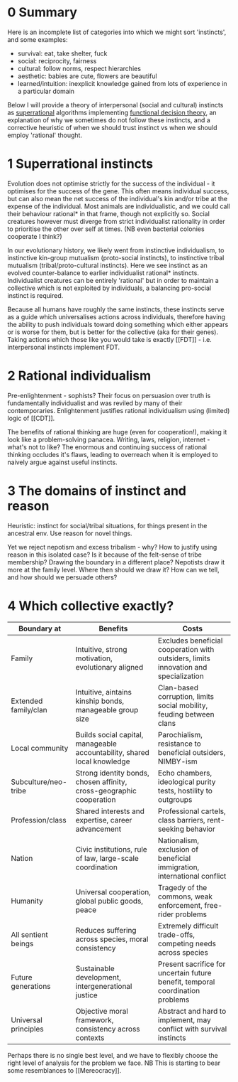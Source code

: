# 0 Summary
Here is an incomplete list of categories into which we might sort 'instincts', and some examples:
- survival: eat, take shelter, fuck
- social: reciprocity, fairness
- cultural: follow norms, respect hierarchies
- aesthetic: babies are cute, flowers are beautiful
- learned/intuition: inexplicit knowledge gained from lots of experience in a particular domain

Below I will provide a theory of interpersonal (social and cultural) instincts as [superrational](https://www.lesswrong.com/w/superrationality) algorithms implementing [functional decision theory](FDT.md), an explanation of why we sometimes do not follow these instincts, and a corrective heuristic of when we should trust instinct vs when we should employ 'rational' thought.
# 1 Superrational instincts
Evolution does not optimise strictly for the success of the individual - it optimises for the success of the gene. This often means individual success, but can also mean the net success of the individual's kin and/or tribe at the expense of the individual. Most animals are individualistic, and we could call their behaviour rational* in that frame, though not explicitly so. Social creatures however must diverge from strict individualist rationality in order to prioritise the other over self at times. (NB even bacterial colonies cooperate I think?)

In our evolutionary history, we likely went from instinctive individualism, to instinctive kin-group mutualism (proto-social instincts), to instinctive tribal mutualism (tribal/proto-cultural instincts).
Here we see instinct as an evolved counter-balance to earlier individualist rational* instincts. Individualist creatures can be entirely 'rational' but in order to maintain a collective which is not exploited by individuals, a balancing pro-social instinct is required.

Because all humans have roughly the same instincts, these instincts serve as a guide which universalises actions across individuals, therefore having the ability to push individuals toward doing something which either appears or is worse for them, but is better for the collective (aka for their genes).
Taking actions which those like you would take is exactly [[FDT]] - i.e. interpersonal instincts implement FDT.
# 2 Rational individualism
Pre-enlightenment - sophists? Their focus on persuasion over truth is fundamentally individualist and was reviled by many of their contemporaries.
Enlightenment justifies rational individualism using (limited) logic of [[CDT]].

The benefits of rational thinking are huge (even for cooperation!), making it look like a problem-solving panacea. Writing, laws, religion, internet - what's not to like? The enormous and continuing success of rational thinking occludes it's flaws, leading to overreach when it is employed to naively argue against useful instincts.
# 3 The domains of instinct and reason
Heuristic: instinct for social/tribal situations, for things present in the ancestral env. Use reason for novel things.

Yet we reject nepotism and excess tribalism - why? How to justify using reason in this isolated case? Is it because of the felt-sense of tribe membership? Drawing the boundary in a different place? Nepotists draw it more at the family level. Where then should we draw it? How can we tell, and how should we persuade others?
# 4 Which collective exactly?

| Boundary at          | Benefits                                                                 | Costs                                                                                |
| -------------------- | ------------------------------------------------------------------------ | ------------------------------------------------------------------------------------ |
| Family               | Intuitive, strong motivation, evolutionary aligned                       | Excludes beneficial cooperation with outsiders, limits innovation and specialization |
| Extended family/clan | Intuitive, aintains kinship bonds, manageable group size                 | Clan-based corruption, limits social mobility, feuding between clans                 |
| Local community      | Builds social capital, manageable accountability, shared local knowledge | Parochialism, resistance to beneficial outsiders, NIMBY-ism                          |
| Subculture/neo-tribe | Strong identity bonds, chosen affinity, cross-geographic cooperation     | Echo chambers, ideological purity tests, hostility to outgroups                      |
| Profession/class     | Shared interests and expertise, career advancement                       | Professional cartels, class barriers, rent-seeking behavior                          |
| Nation               | Civic institutions, rule of law, large-scale coordination                | Nationalism, exclusion of beneficial immigration, international conflict             |
| Humanity             | Universal cooperation, global public goods, peace                        | Tragedy of the commons, weak enforcement, free-rider problems                        |
| All sentient beings  | Reduces suffering across species, moral consistency                      | Extremely difficult trade-offs, competing needs across species                       |
| Future generations   | Sustainable development, intergenerational justice                       | Present sacrifice for uncertain future benefit, temporal coordination problems       |
| Universal principles | Objective moral framework, consistency across contexts                   | Abstract and hard to implement, may conflict with survival instincts                 |

Perhaps there is no single best level, and we have to flexibly choose the right level of analysis for the problem we face.
NB This is starting to bear some resemblances to [[Mereocracy]].